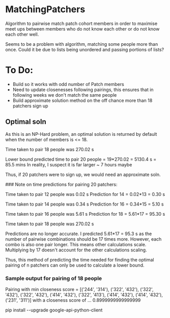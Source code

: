 # MatchingPatchers

Algorithm to pairwise match patch cohort members in order to maximise meet ups between members who do not know each other or do not know each other well.

Seems to be a problem with algorithm, matching some people more than once. Could it be due to lists being unordered and passing portions of lists?

# To Do:

- Build so it works with odd number of Patch members
- Need to update closenesses following pairings, this ensures that in following weeks we don't match the same people
- Build approximate solution method on the off chance more than 18 patchers sign up

## Optimal soln

As this is an NP-Hard problem, an optimal solution is returned by default when the number of members is <= 18.

Time taken to pair 18 people was 270.02 s

Lower bound predicted time to pair 20 people = 19\*270.02 = 5130.4 s = 85.5 mins
In reality, I suspect it is far larger ~ 7 hours maybe

Thus, if 20 patchers were to sign up, we would need an approximate soln.

### Note on time predictions for pairing 20 patchers:

Time taken to pair 12 people was 0.02 s
Prediction for 14 = 0.02\*13 = 0.30 s

Time taken to pair 14 people was 0.34 s
Prediction for 16 = 0.34\*15 = 5.10 s

Time taken to pair 16 people was 5.61 s
Prediction for 18 = 5.61\*17 = 95.30 s

Time taken to pair 18 people was 270.02 s

Predictions are no longer accurate.
I predicted 5.61\*17 = 95.3 s as the number of pairwise combinations should be 17 times more.
However, each combo is also one pair longer. This means other calculations scale. Multiplying by 17 doesn't account for the other calculations scaling.

Thus, this method of predicting the time needed for finding the optimal pairing of n patchers can only be used to calculate a lower bound.

### Sample output for pairing of 18 people

Pairing with min closeness score = [('244', '314'), ('322', '432'), ('322', '432'), ('322', '432'), ('414', '432'), ('322', '413'), ('414', '432'), ('414', '432'), ('231', '311')]
with a closeness score of ... 0.8999999999999999

pip install --upgrade google-api-python-client
